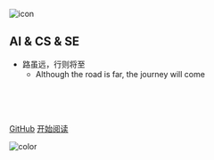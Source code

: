 ![icon](https://megleo.github.io/NoteBook/images/earch.svg)

## AI & CS & SE

- 路虽远，行则将至
  - Although the road is far, the journey will come

<img src="https://img.shields.io/badge/version-v2.0.0-green.svg" data-origin="https://img.shields.io/badge/version-v2.0.0-green.svg" alt=""> 
<img src="https://img.shields.io/github/stars/megleo/NoteBook" data-origin="https://img.shields.io/github/stars/megleo/NoteBook" alt=""> 
<img src="https://img.shields.io/github/forks/megleo/NoteBook" data-origin="https://img.shields.io/github/forks/megleo/NoteBook" alt="">
<img src="https://img.shields.io/github/license/megleo/NoteBook" data-origin="https://img.shields.io/github/license/megleo/NoteBook" alt="">

<br>

<br>

<span id="busuanzi_container_site_pv" style='display:none'>
    👀 本站总访问量：<span id="busuanzi_value_site_pv"></span> 次
</span>
<span id="busuanzi_container_site_uv" style='display:none'>
    | 🚴‍♂️ 本站总访客数：<span id="busuanzi_value_site_uv"></span> 人
</span>

<br>

[GitHub](https://github.com/megleo/NoteBook)
[开始阅读](/README.md)

<!-- 背景色 -->

![color](#fff)
